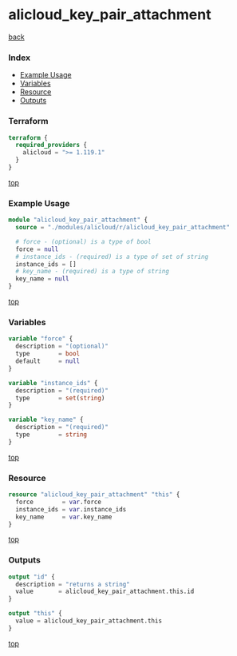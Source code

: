 # alicloud_key_pair_attachment

[back](../alicloud.md)

### Index

- [Example Usage](#example-usage)
- [Variables](#variables)
- [Resource](#resource)
- [Outputs](#outputs)

### Terraform

```terraform
terraform {
  required_providers {
    alicloud = ">= 1.119.1"
  }
}
```

[top](#index)

### Example Usage

```terraform
module "alicloud_key_pair_attachment" {
  source = "./modules/alicloud/r/alicloud_key_pair_attachment"

  # force - (optional) is a type of bool
  force = null
  # instance_ids - (required) is a type of set of string
  instance_ids = []
  # key_name - (required) is a type of string
  key_name = null
}
```

[top](#index)

### Variables

```terraform
variable "force" {
  description = "(optional)"
  type        = bool
  default     = null
}

variable "instance_ids" {
  description = "(required)"
  type        = set(string)
}

variable "key_name" {
  description = "(required)"
  type        = string
}
```

[top](#index)

### Resource

```terraform
resource "alicloud_key_pair_attachment" "this" {
  force        = var.force
  instance_ids = var.instance_ids
  key_name     = var.key_name
}
```

[top](#index)

### Outputs

```terraform
output "id" {
  description = "returns a string"
  value       = alicloud_key_pair_attachment.this.id
}

output "this" {
  value = alicloud_key_pair_attachment.this
}
```

[top](#index)